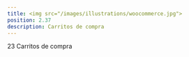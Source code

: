 ```yaml
---
title: <img src="/images/illustrations/woocommerce.jpg">
position: 2.37
description: Carritos de compra
---
```


23 Carritos de compra
